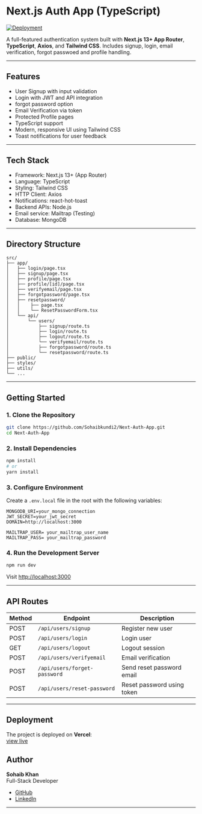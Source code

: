 # Next.js Auth App (TypeScript)

[![Deployment](https://img.shields.io/badge/deployed-live-green)](https://next-auth-app-nine-vert.vercel.app/)

A full-featured authentication system built with **Next.js 13+ App Router**, **TypeScript**, **Axios**, and **Tailwind CSS**. Includes signup, login, email verification, forgot passwoed and profile handling.

---

## Features

- User Signup with input validation
- Login with JWT and API integration
- forgot password option
- Email Verification via token
- Protected Profile pages
- TypeScript support
- Modern, responsive UI using Tailwind CSS
- Toast notifications for user feedback

---

## Tech Stack

- Framework: Next.js 13+ (App Router)
- Language: TypeScript
- Styling: Tailwind CSS
- HTTP Client: Axios
- Notifications: react-hot-toast
- Backend APIs: Node.js 
- Email service: Mailtrap (Testing)
- Database: MongoDB 

---

## Directory Structure

```
src/
├── app/
│   ├── login/page.tsx
│   ├── signup/page.tsx
│   ├── profile/page.tsx
│   ├── profile/[id]/page.tsx
│   ├── verifyemail/page.tsx
│   ├── forgotpassword/page.tsx
│   ├── resetpassword/
│   │    ├── page.tsx 
│   │    └── ResetPasswordForm.tsx 
│   └── api/
│       └── users/
│           ├── signup/route.ts
│           ├── login/route.ts
│           ├── logout/route.ts
│           └── verifyemail/route.ts
│           ├── forgotpassword/route.ts
│           └── resetpassword/route.ts
├── public/
├── styles/
├── utils/
└── ...
```

---

## Getting Started

### 1. Clone the Repository

```bash
git clone https://github.com/Sohaibkundi2/Next-Auth-App.git
cd Next-Auth-App
```

### 2. Install Dependencies

```bash
npm install
# or
yarn install
```

### 3. Configure Environment

Create a `.env.local` file in the root with the following variables:

```env
MONGODB_URI=your_mongo_connection
JWT_SECRET=your_jwt_secret
DOMAIN=http://localhost:3000

MAILTRAP_USER= your_mailtrap_user_name
MAILTRAP_PASS= your_mailtrap_password
```

### 4. Run the Development Server

```bash
npm run dev
```

Visit [http://localhost:3000](http://localhost:3000)

---

## API Routes

| Method | Endpoint               | Description             |
|--------|------------------------|-------------------------|
| POST   | `/api/users/signup`    | Register new user       |
| POST   | `/api/users/login`     | Login user              |
| GET    | `/api/users/logout`    | Logout session          |
| POST   | `/api/users/verifyemail` | Email verification     |
| POST   | `/api/users/forget-password`  | Send reset password email   |
| POST   | `/api/users/reset-password`   | Reset password using token      |

---

## Deployment

The project is deployed on **Vercel**:  
[view live](https://next-auth-app-nine-vert.vercel.app/)



## Author

**Sohaib Khan**  
Full-Stack Developer

- [ GitHub](https://github.com/Sohaibkundi2)
- [ LinkedIn](https://www.linkedin.com/in/sohaibkundi2)
---
